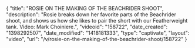 {
    "title": "ROSIE ON THE MAKING OF THE BEACHRIDER SHOOT",
    "description": "Rosie breaks down her favorite parts of the Beachrider shoot, and shows us how she likes to pair the short with our Featherweight tank. Video: Mark Choiniere.",
    "videoid": "158722",
    "date_created": "1398292507",
    "date_modified": "1418181333",
    "type": "captivate",
    "layout": "video",
    "url": "\/v\/rosie-on-the-making-of-the-beachrider-shoot\/158722"
}